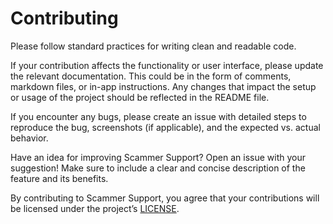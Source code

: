 # **Contributing**

Please follow standard practices for writing clean and readable code.

If your contribution affects the functionality or user interface, please update the relevant documentation. 
This could be in the form of comments, markdown files, or in-app instructions.
Any changes that impact the setup or usage of the project should be reflected in the README file.

If you encounter any bugs, please create an issue with detailed steps to reproduce the bug, screenshots (if applicable), and the expected vs. actual behavior.

Have an idea for improving Scammer Support? Open an issue with your suggestion! 
Make sure to include a clear and concise description of the feature and its benefits.

By contributing to Scammer Support, you agree that your contributions will be licensed under the project’s [LICENSE](https://github.com/myhauntedfork/Scammer_Support?tab=License-1-ov-file#readme).
